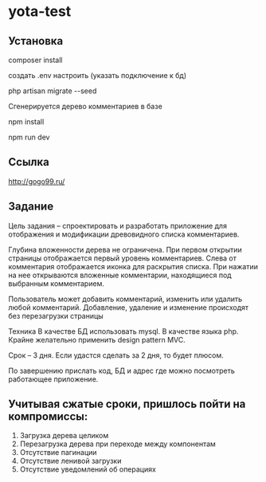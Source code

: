 # yota-test

## Установка

composer install

создать .env настроить (указать подключение к бд)

php artisan migrate --seed

Сгенерируется дерево комментариев в базе

npm install

npm run dev

## Ссылка

http://gogo99.ru/

## Задание

Цель задания – спроектировать и разработать приложение для отображения и модификации древовидного списка комментариев.

Глубина вложенности дерева не ограничена.
При первом открытии страницы отображается первый уровень комментариев.
Слева от комментария отображается иконка для раскрытия списка.
При нажатии на нее открываются вложенные комментарии, находящиеся под выбранным комментарием.

Пользователь может добавить комментарий, изменить или удалить любой комментарий.
Добавление, удаление и изменение происходят без перезагрузки страницы

Техника 
В качестве БД использовать mysql.
В качестве языка php.
Крайне желательно применить design pattern MVC.

Срок – 3 дня.
Если удастся сделать за 2 дня, то будет плюсом.

По завершению прислать код, БД и адрес где можно посмотреть работающее приложение.

## Учитывая сжатые сроки, пришлось пойти на компромиссы:
1) Загрузка дерева целиком
2) Перезагрузка дерева при переходе между компонентам
3) Отсутствие пагинации
4) Отсутствие ленивой загрузки
5) Отсутствие уведомлений об операциях

